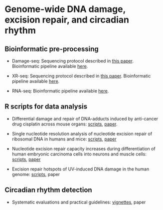 # Genome-wide DNA damage, excision repair, and circadian rhythm
## Bioinformatic pre-processing

* Damage-seq: Sequencing protocol described in [this paper](http://www.pnas.org/content/114/26/6758). Bioinformatic pipeline available [here](https://github.com/yuchaojiang/damage_repair/blob/master/damage_seq.sh). 

* XR-seq: Sequencing protocol described in [this paper](http://genesdev.cshlp.org/content/29/9/948.short). Bioinformatic pipeline available [here](https://github.com/yuchaojiang/damage_repair/blob/master/XR_seq.sh). 

* RNA-seq: Bioinformatic pipeline available [here](https://github.com/yuchaojiang/damage_repair/blob/master/RNA_seq.sh). 

## R scripts for data analysis

* Differential damage and repair of DNA-adducts induced by anti-cancer drug cisplatin across mouse organs: [scripts](https://github.com/yuchaojiang/damage_repair/blob/master/cross_tissue), [paper](https://www.nature.com/articles/s41467-019-08290-2).

* Single nucleotide resolution analysis of nucleotide excision repair of ribosomal DNA in humans and mice: [scripts](https://github.com/yuchaojiang/damage_repair/blob/master/ribo), [paper](https://www.jbc.org/content/294/1/210.short)

* Nucleotide excision repair capacity increases during differentiation of human embryonic carcinoma cells into neurons and muscle cells: [scripts](https://github.com/yuchaojiang/damage_repair/blob/master/NT2), [paper](https://www.jbc.org/content/294/15/5914)

* Excision repair hotspots of UV-induced DNA damage in the human genome: [scripts](https://github.com/yuchaojiang/damage_repair/blob/master/hotspot), paper

## Circadian rhythm detection
* Systematic evaluations and practical guidelines: [vignettes](https://htmlpreview.github.io/?https://github.com/wenwenm183/Circadian_Genes_Benchmark/blob/master/vignettes/Vignettes-of-Circadian-Paper.html), paper
